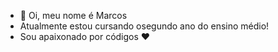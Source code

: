 - 👋 Oi, meu nome é Marcos
- Atualmente estou cursando osegundo ano do ensino médio!
- Sou apaixonado por códigos  ❤️

<!---
Marcosfutdev/Marcosfutdev is a ✨ special ✨ repository because its `README.md` (this file) appears on your GitHub profile.
You can click the Preview link to take a look at your changes.
--->
